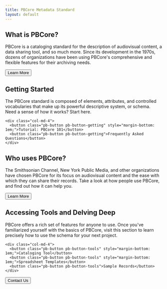 ```yaml
---
title: PBCore Metadata Standard
layout: default
---
```

<section id="what-is-pbcore">
  <h2 class="blue-title">What is PBCore?</h2>
  <p>PBCore is a cataloging standard for the description of audiovisual content, a data sharing tool, and so much more. Since its development in the 1970s, dozens of organizations have been using PBCore's comprehensive and flexible features for their archiving needs.</p>
  <button class="pb-button pb-button-learn">Learn More</button>
</section>

<section id="getting-started">
  <div class="row">
    <div class="col-md-12">
      <h2>Getting Started</h2>
    </div>
  </div>

  <div class="row">
    <div class="col-md-8">
      The PBCore standard is composed of elements, attributes, and controlled vocabularies that make up its powerful descriptive system, or schema. Need a sense of how it works? Start here.
    </div>

    <div class="col-md-4">
      <button class="pb-button pb-button-getting" style="margin-bottom: 1em;">Tutorial: PBCore 101</button>
      <button class="pb-button pb-button-getting">Frequently Asked Questions</button>
    </div>
  </div>

</section>
<section id="who-uses-pbcore">
  <h2>Who uses PBCore?</h2>
  <p>The Smithsonian Channel, New York Public Media, and other organizations have chosen PBCore for its focus on audiovisual content and the ease with which they can share their records. Take a look at how people use PBCore, and find out how it can help you.</p>
  <button class="pb-button pb-button-who">Learn More</button>
</section>
<section id="accessing-tools">
  <h2>Accessing Tools and Delving Deep</h2>

  <div class="row">
    <div class="col-md-8">
      <p>PBCore offers a rich set of features for anyone to use. Once you've familiarized yourself with the basics of PBCore, visit this section to learn precisely how to use the schema for your next project.</p>
    </div>

    <div class="col-md-4">
      <button class="pb-button pb-button-tools" style="margin-bottom: 1em;">Cataloging Tool</button>
      <button class="pb-button pb-button-tools" style="margin-bottom: 1em;">Spreadsheet Templates</button>
      <button class="pb-button pb-button-tools">Sample Records</button>
    </div>
  </div>
</section>

<section>
  <button class="pb-button pb-button-learn">Contact Us</button>
</section>
